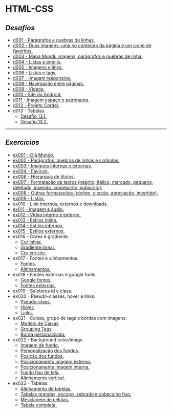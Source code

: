 # **HTML-CSS**

## *Desafios*
- [d001 - Parágrafos e quebras de linhas.](https://fernandolink.github.io/HTML-CSS/desafios/d001)
- [d002 - Duas imagens: uma no conteúdo da página e um ícone de favoritos.](https://fernandolink.github.io/HTML-CSS/desafios/d002)
- [d003 - Mapa Mundi: imagens, parágrafos e quebras de linha.](https://fernandolink.github.io/HTML-CSS/desafios/d003)
- [d004 - Listas e emojis.](https://fernandolink.github.io/HTML-CSS/desafios/d004)
- [d005 - Imagens e links.](https://fernandolink.github.io/HTML-CSS/desafios/d005)
- [d006 - Listas e tags.](https://fernandolink.github.io/HTML-CSS/desafios/d006)
- [d007 - Imagem responsiva.](https://fernandolink.github.io/HTML-CSS/desafios/d007)
- [d008 - Navegação entre páginas.](https://fernandolink.github.io/HTML-CSS/desafios/d008)
- [d009 - Vídeos.](https://fernandolink.github.io/HTML-CSS/desafios/d009)
- [d010 - Site do Android.](https://fernandolink.github.io/HTML-CSS/desafios/d010)
- [d011 - Imagem espaço e astronauta.](https://fernandolink.github.io/HTML-CSS/desafios/d011)
- [d012 - Projeto Cordel.](https://fernandolink.github.io/HTML-CSS/desafios/d012)
- d013 - Tabelas.
  * [Desafio 13.1.](https://fernandolink.github.io/HTML-CSS/desafios/d013/desafio-13-01.html)
  * [Desafio 13.2.](https://fernandolink.github.io/HTML-CSS/desafios/d013/desafio-13-02.html)
  
***

## *Exercicios*
- [ex001 - Olá Mundo.](https://fernandolink.github.io/HTML-CSS/exercicios/ex001)
- [ex002 - Parágrafos, quebras de linhas e símbolos.](https://fernandolink.github.io/HTML-CSS/exercicios/ex002)
- [ex003 - Imagens internas e externas.](https://fernandolink.github.io/HTML-CSS/exercicios/ex003)
- [ex004 - Favicon.](https://fernandolink.github.io/HTML-CSS/exercicios/ex004)
- [ex006 - Hierarquia de títulos.](https://fernandolink.github.io/HTML-CSS/exercicios/ex006)
- [ex007 - Formatação de textos (negrito, itálico, marcado, pequeno, deletado, inserido, sobrescrito, subscrito).](https://fernandolink.github.io/HTML-CSS/exercicios/ex007)
- [ex008 - Outras formatações (código, citação, abreviação, invertido).](https://fernandolink.github.io/HTML-CSS/exercicios/ex008)
- [ex009 - Listas.](https://fernandolink.github.io/HTML-CSS/exercicios/ex009)
- [ex010 - Link internos, externos e downloads.](https://fernandolink.github.io/HTML-CSS/exercicios/ex010)
- [ex011 - Imagem e áudio.](https://fernandolink.github.io/HTML-CSS/exercicios/ex011)
- [ex012 - Vídeo interno e externo.](https://fernandolink.github.io/HTML-CSS/exercicios/ex012)
- [ex013 - Estilos inline.](https://fernandolink.github.io/HTML-CSS/exercicios/ex013)
- [ex014 - Estilos internos.](https://fernandolink.github.io/HTML-CSS/exercicios/ex014)
- [ex015 - Estilos externos.](https://fernandolink.github.io/HTML-CSS/exercicios/ex015)
- ex016 - Cores e gradiente.
  * [Cor inline.](https://fernandolink.github.io/HTML-CSS/exercicios/ex016/cor01.html)
  * [Gradiente linear.](https://fernandolink.github.io/HTML-CSS/exercicios/ex016/cor02.html)
  * [Cor em site.](https://fernandolink.github.io/HTML-CSS/exercicios/ex016/cor03.html)
- ex017 - Fontes e alinhamentos.
  * [Fontes.](https://fernandolink.github.io/HTML-CSS/exercicios/ex017/font01.html)
  * [Alinhamentos.](https://fernandolink.github.io/HTML-CSS/exercicios/ex017/font02.html)
- ex018 - Fontes externas e google fonts.
  * [Google fontes.](https://fernandolink.github.io/HTML-CSS/exercicios/ex018/font01.html)
  * [Fontes externas.](https://fernandolink.github.io/HTML-CSS/exercicios/ex018/font02.html)
- [ex019 - Seletores id e class.](https://fernandolink.github.io/HTML-CSS/exercicios/ex019/seletor01.html)
- ex020 - Pseudo-classes, hover e links.
  * [Pseudo-class.](https://fernandolink.github.io/HTML-CSS/exercicios/ex020/pseudoclass.html)
  * [Hover.](https://fernandolink.github.io/HTML-CSS/exercicios/ex020/hover.html)
  * [Links.](https://fernandolink.github.io/HTML-CSS/exercicios/ex020/link.html)
- ex021 - Caixas, grupo de tags e bordas com imagens.  
  * [Modelo de Caixas](https://fernandolink.github.io/HTML-CSS/exercicios/ex021/caixa01.html)
  * [Grouping Tags](https://fernandolink.github.io/HTML-CSS/exercicios/ex021/caixa02.html)
  * [Borda personalizada.](https://fernandolink.github.io/HTML-CSS/exercicios/ex021/caixa03.html)
- ex022 - Background color/image. 
  * [Imagem de fundo.](https://fernandolink.github.io/HTML-CSS/exercicios/ex022/fundo001.html)
  * [Personalização dos fundos.](https://fernandolink.github.io/HTML-CSS/exercicios/ex022/fundo002.html)
  * [Posição dos fundos.](https://fernandolink.github.io/HTML-CSS/exercicios/ex022/fundo003.html)
  * [Posicionamento imagem externo.](https://fernandolink.github.io/HTML-CSS/exercicios/ex022/fundo004.html)
  * [Posicionamente imagem interna.](https://fernandolink.github.io/HTML-CSS/exercicios/ex022/fundo005.html)
  * [Fundo fixo de tela.](https://fernandolink.github.io/HTML-CSS/exercicios/ex022/fundo006.html)
  * [Alinhamento vertical.](https://fernandolink.github.io/HTML-CSS/exercicios/ex022/fundo007.html)
- ex023 - Tabelas.
   * [Alinhamento de tabelas.](https://fernandolink.github.io/HTML-CSS/exercicios/ex023/tabela001.html)
   * [Tabelas grandes, escopo, zebrado e cabeçalho fixo.](https://fernandolink.github.io/HTML-CSS/exercicios/ex023/tabela002.html)
   * [Mesclagem de células.](https://fernandolink.github.io/HTML-CSS/exercicios/ex023/tabela003.html)
   * [Tabela completa.](https://fernandolink.github.io/HTML-CSS/exercicios/ex023/tabela004.html)
